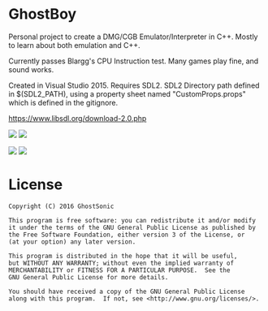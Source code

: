 # GhostBoy

Personal project to create a DMG/CGB Emulator/Interpreter in C++. Mostly to learn about both emulation and C++.

Currently passes Blargg's CPU Instruction test. Many games play fine, and sound works.

Created in Visual Studio 2015. Requires SDL2. SDL2 Directory path defined in $(SDL2_PATH), using a property sheet named "CustomProps.props" which is defined in the gitignore.

https://www.libsdl.org/download-2.0.php

![](http://i.imgur.com/ds3efI9.png) ![](http://i.imgur.com/xRiNVdP.png)

![](http://i.imgur.com/58DAhhQ.png) ![](http://i.imgur.com/I2uLVil.png)

# License

    Copyright (C) 2016 GhostSonic

    This program is free software: you can redistribute it and/or modify
    it under the terms of the GNU General Public License as published by
    the Free Software Foundation, either version 3 of the License, or
    (at your option) any later version.

    This program is distributed in the hope that it will be useful,
    but WITHOUT ANY WARRANTY; without even the implied warranty of
    MERCHANTABILITY or FITNESS FOR A PARTICULAR PURPOSE.  See the
    GNU General Public License for more details.

    You should have received a copy of the GNU General Public License
    along with this program.  If not, see <http://www.gnu.org/licenses/>.
